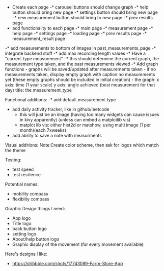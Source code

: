 - Create each page
    -* carousel buttons should change graph
    -* help button should bring new page
    -* settings button should bring new page
    -* new measurement button should bring to new page
    -* prev results page
- add functionality to each page
    -* main page
    -* measurement page
    -* help page
    -* settings page
    -* loading page
    -* prev results page
    -* measurement_result page
    
    
-* add measurements to bottom of images in past_measurements_page
-* integrate backend stuff
-* add max recording length values
-* Have a "current type measurement"
    -* this should determine the current graph, the measurement type taken, and the past measurements viewed
-* Add graph functions
    - graphs will be saved/updated after measurements taken
        - if no measurements taken, display empty graph with caption no measurements yet (these empty graphs should be included in initial creation)
    - the graph:
        x axis: time (1 year scale)
        y axis: angle achieved (best measurement for that day)
        title: the measurement_type
        
        
      
Functional additions:
-* add default measurement type
- add daily activity tracker, like in github/leetcode
    - this will just be an image (having too many widgets can cause issues in kivy apparently) (unless can embed a matplotlib vis)
    - matplot lib vis: either hist2d or matshow, using multi image (1 per month)(each 7xweeks)
- add ability to save a note with measurments

Visual additions: 
Note:Create color scheme, then ask for logos which match the theme

Testing:
- test speed
- test resilience 





Potential names:
- mobility compass
- flexiblity compass


Graphic Design things I need:
- App logo
- Title logo
- back button logo
- setting logo
- About/help button logo
- Graphic display of the movement (for every movement available)


Here's designs I like:
- https://dribbble.com/shots/17743089-Farm-Store-App